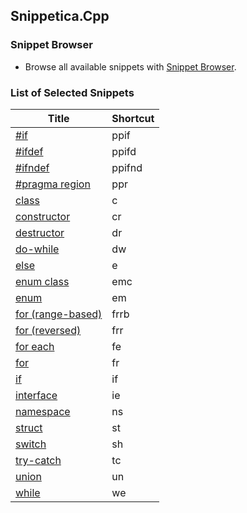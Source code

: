 ﻿## Snippetica.Cpp

### Snippet Browser

* Browse all available snippets with [Snippet Browser](http://pihrt.net/snippetica/snippets?engine=vs&language=cpp).

### List of Selected Snippets

Title | Shortcut
----- | --------
[\#if](preprocessor_directive_if.snippet)|ppif
[\#ifdef](preprocessor_directive_ifdef.snippet)|ppifd
[\#ifndef](preprocessor_directive_ifndef.snippet)|ppifnd
[\#pragma region](preprocessor_directive_region.snippet)|ppr
[class](class.snippet)|c
[constructor](constructor.snippet)|cr
[destructor](destructor.snippet)|dr
[do\-while](do_while.snippet)|dw
[else](else.snippet)|e
[enum class](enum_class.snippet)|emc
[enum](enum.snippet)|em
[for \(range\-based\)](for_range_based.snippet)|frrb
[for \(reversed\)](for_reversed.snippet)|frr
[for each](foreach.snippet)|fe
[for](for.snippet)|fr
[if](if.snippet)|if
[interface](interface.snippet)|ie
[namespace](namespace.snippet)|ns
[struct](struct.snippet)|st
[switch](switch.snippet)|sh
[try\-catch](try.snippet)|tc
[union](union.snippet)|un
[while](while.snippet)|we
